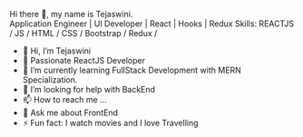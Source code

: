 Hi there 👋, my name is Tejaswini.                                                                                                            
Application Engineer | UI Developer | React | Hooks | Redux 
Skills: REACTJS / JS / HTML / CSS / Bootstrap / Redux /

- 👋 Hi, I’m Tejaswini
- 👀 Passionate ReactJS Developer
- 🌱 I’m currently learning FullStack Development with MERN Specialization.
- 🤔 I’m looking for help with BackEnd
- 📫 How to reach me ...
- 💬 Ask me about FrontEnd
- ⚡ Fun fact: I watch movies and I love Travelling



<!---
tejz-dev3/tejz-dev3 is a ✨ special ✨ repository because its `README.md` (this file) appears on your GitHub profile.
You can click the Preview link to take a look at your changes.
--->
